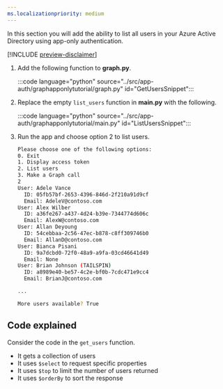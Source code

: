 ```yaml
---
ms.localizationpriority: medium
---
```


<!-- markdownlint-disable MD041 -->

In this section you will add the ability to list all users in your Azure Active Directory using app-only authentication.

[!INCLUDE [preview-disclaimer](../preview-disclaimer.md)]

1. Add the following function to **graph.py**.

    :::code language="python" source="../src/app-auth/graphapponlytutorial/graph.py" id="GetUsersSnippet":::

1. Replace the empty `list_users` function in **main.py** with the following.

    :::code language="python" source="../src/app-auth/graphapponlytutorial/main.py" id="ListUsersSnippet":::

1. Run the app and choose option 2 to list users.

    ```bash
    Please choose one of the following options:
    0. Exit
    1. Display access token
    2. List users
    3. Make a Graph call
    2
    User: Adele Vance
      ID: 05fb57bf-2653-4396-846d-2f210a91d9cf
      Email: AdeleV@contoso.com
    User: Alex Wilber
      ID: a36fe267-a437-4d24-b39e-7344774d606c
      Email: AlexW@contoso.com
    User: Allan Deyoung
      ID: 54cebbaa-2c56-47ec-b878-c8ff309746b0
      Email: AllanD@contoso.com
    User: Bianca Pisani
      ID: 9a7dcbd0-72f0-48a9-a9fa-03cd46641d49
      Email: None
    User: Brian Johnson (TAILSPIN)
      ID: a8989e40-be57-4c2e-bf0b-7cdc471e9cc4
      Email: BrianJ@contoso.com

    ...

    More users available? True
    ```

## Code explained

Consider the code in the `get_users` function.

- It gets a collection of users
- It uses `$select` to request specific properties
- It uses `$top` to limit the number of users returned
- It uses `$orderBy` to sort the response
